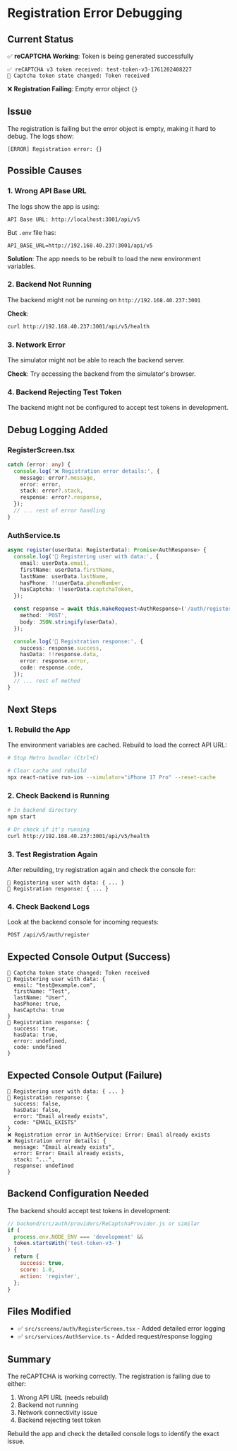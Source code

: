 # Registration Error Debugging

## Current Status

✅ **reCAPTCHA Working**: Token is being generated successfully

```
✅ reCAPTCHA v3 token received: test-token-v3-1761202408227
🔐 Captcha token state changed: Token received
```

❌ **Registration Failing**: Empty error object `{}`

## Issue

The registration is failing but the error object is empty, making it hard to debug. The logs show:

```
[ERROR] Registration error: {}
```

## Possible Causes

### 1. Wrong API Base URL

The logs show the app is using:

```
API Base URL: http://localhost:3001/api/v5
```

But `.env` file has:

```
API_BASE_URL=http://192.168.40.237:3001/api/v5
```

**Solution**: The app needs to be rebuilt to load the new environment variables.

### 2. Backend Not Running

The backend might not be running on `http://192.168.40.237:3001`

**Check**:

```bash
curl http://192.168.40.237:3001/api/v5/health
```

### 3. Network Error

The simulator might not be able to reach the backend server.

**Check**: Try accessing the backend from the simulator's browser.

### 4. Backend Rejecting Test Token

The backend might not be configured to accept test tokens in development.

## Debug Logging Added

### RegisterScreen.tsx

```typescript
catch (error: any) {
  console.log('❌ Registration error details:', {
    message: error?.message,
    error: error,
    stack: error?.stack,
    response: error?.response,
  });
  // ... rest of error handling
}
```

### AuthService.ts

```typescript
async register(userData: RegisterData): Promise<AuthResponse> {
  console.log('📝 Registering user with data:', {
    email: userData.email,
    firstName: userData.firstName,
    lastName: userData.lastName,
    hasPhone: !!userData.phoneNumber,
    hasCaptcha: !!userData.captchaToken,
  });

  const response = await this.makeRequest<AuthResponse>('/auth/register', {
    method: 'POST',
    body: JSON.stringify(userData),
  });

  console.log('📝 Registration response:', {
    success: response.success,
    hasData: !!response.data,
    error: response.error,
    code: response.code,
  });
  // ... rest of method
}
```

## Next Steps

### 1. Rebuild the App

The environment variables are cached. Rebuild to load the correct API URL:

```bash
# Stop Metro bundler (Ctrl+C)

# Clear cache and rebuild
npx react-native run-ios --simulator="iPhone 17 Pro" --reset-cache
```

### 2. Check Backend is Running

```bash
# In backend directory
npm start

# Or check if it's running
curl http://192.168.40.237:3001/api/v5/health
```

### 3. Test Registration Again

After rebuilding, try registration again and check the console for:

```
📝 Registering user with data: { ... }
📝 Registration response: { ... }
```

### 4. Check Backend Logs

Look at the backend console for incoming requests:

```
POST /api/v5/auth/register
```

## Expected Console Output (Success)

```
🔐 Captcha token state changed: Token received
📝 Registering user with data: {
  email: "test@example.com",
  firstName: "Test",
  lastName: "User",
  hasPhone: true,
  hasCaptcha: true
}
📝 Registration response: {
  success: true,
  hasData: true,
  error: undefined,
  code: undefined
}
```

## Expected Console Output (Failure)

```
📝 Registering user with data: { ... }
📝 Registration response: {
  success: false,
  hasData: false,
  error: "Email already exists",
  code: "EMAIL_EXISTS"
}
❌ Registration error in AuthService: Error: Email already exists
❌ Registration error details: {
  message: "Email already exists",
  error: Error: Email already exists,
  stack: "...",
  response: undefined
}
```

## Backend Configuration Needed

The backend should accept test tokens in development:

```javascript
// backend/src/auth/providers/ReCaptchaProvider.js or similar
if (
  process.env.NODE_ENV === 'development' &&
  token.startsWith('test-token-v3-')
) {
  return {
    success: true,
    score: 1.0,
    action: 'register',
  };
}
```

## Files Modified

- ✅ `src/screens/auth/RegisterScreen.tsx` - Added detailed error logging
- ✅ `src/services/AuthService.ts` - Added request/response logging

## Summary

The reCAPTCHA is working correctly. The registration is failing due to either:

1. Wrong API URL (needs rebuild)
2. Backend not running
3. Network connectivity issue
4. Backend rejecting test token

Rebuild the app and check the detailed console logs to identify the exact issue.
